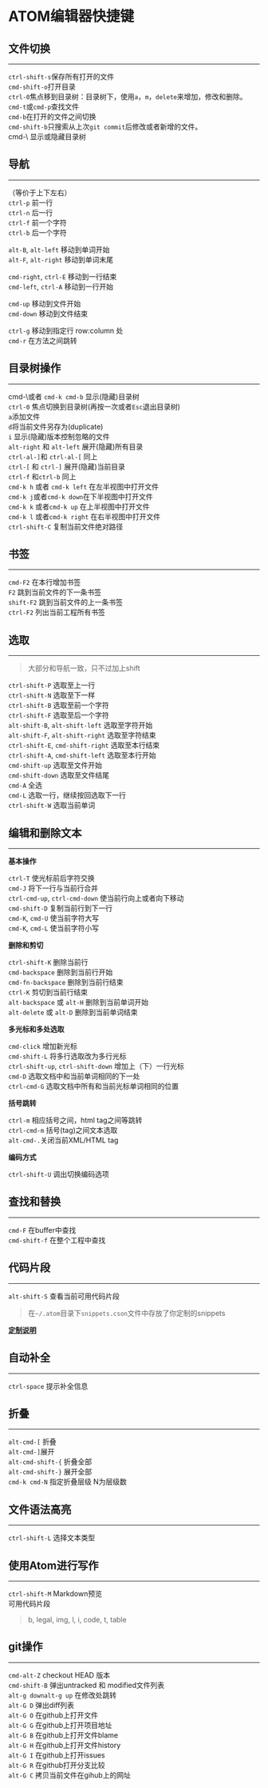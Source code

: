 # ATOM编辑器快捷键

## 文件切换

---

`ctrl-shift-s`保存所有打开的文件  
`cmd-shift-o`打开目录  
`ctrl-0`焦点移到目录树：目录树下，使用`a`，`m`，`delete`来增加，修改和删除。  
`cmd-t`或`cmd-p`查找文件  
`cmd-b`在打开的文件之间切换  
`cmd-shift-b`只搜索从上次`git commit`后修改或者新增的文件。  
 cmd-\ 显示或隐藏目录树

## 导航

---

（等价于上下左右）  
`ctrl-p` 前一行  
`ctrl-n` 后一行  
`ctrl-f` 前一个字符  
`ctrl-b` 后一个字符

`alt-B`, `alt-left` 移动到单词开始  
`alt-F`, `alt-right` 移动到单词末尾

`cmd-right`, `ctrl-E` 移动到一行结束  
`cmd-left`, `ctrl-A` 移动到一行开始

`cmd-up` 移动到文件开始  
`cmd-down` 移动到文件结束

`ctrl-g` 移动到指定行 row:column 处  
`cmd-r` 在方法之间跳转

## 目录树操作

---

cmd-\或者 `cmd-k cmd-b` 显示\(隐藏\)目录树  
`ctrl-0` 焦点切换到目录树\(再按一次或者`Esc`退出目录树\)  
`a`添加文件  
`d`将当前文件另存为\(duplicate\)  
`i` 显示\(隐藏\)版本控制忽略的文件  
`alt-right` 和 `alt-left` 展开\(隐藏\)所有目录  
`ctrl-al-]`和 `ctrl-al-[` 同上  
`ctrl-[` 和 `ctrl-]` 展开\(隐藏\)当前目录  
`ctrl-f` 和`ctrl-b` 同上  
`cmd-k h` 或者 `cmd-k left` 在左半视图中打开文件  
`cmd-k j`或者`cmd-k down`在下半视图中打开文件  
`cmd-k k` 或者`cmd-k up` 在上半视图中打开文件  
`cmd-k l` 或者`cmd-k right` 在右半视图中打开文件  
`ctrl-shift-C` 复制当前文件绝对路径

## 书签

---

`cmd-F2` 在本行增加书签  
`F2` 跳到当前文件的下一条书签  
`shift-F2` 跳到当前文件的上一条书签  
`ctrl-F2` 列出当前工程所有书签

## 选取

---

> 大部分和导航一致，只不过加上shift

`ctrl-shift-P` 选取至上一行  
`ctrl-shift-N` 选取至下一样  
`ctrl-shift-B` 选取至前一个字符  
`ctrl-shift-F` 选取至后一个字符  
`alt-shift-B`, `alt-shift-left` 选取至字符开始  
`alt-shift-F`, `alt-shift-right` 选取至字符结束  
`ctrl-shift-E`, `cmd-shift-right` 选取至本行结束  
`ctrl-shift-A`, `cmd-shift-left` 选取至本行开始  
`cmd-shift-up` 选取至文件开始  
`cmd-shift-down` 选取至文件结尾  
`cmd-A` 全选  
`cmd-L` 选取一行，继续按回选取下一行  
`ctrl-shift-W` 选取当前单词

## 编辑和删除文本

---

**基本操作**

`ctrl-T` 使光标前后字符交换  
`cmd-J` 将下一行与当前行合并  
`ctrl-cmd-up`, `ctrl-cmd-down` 使当前行向上或者向下移动  
`cmd-shift-D` 复制当前行到下一行  
`cmd-K`, `cmd-U` 使当前字符大写  
`cmd-K`, `cmd-L` 使当前字符小写

**删除和剪切**

`ctrl-shift-K` 删除当前行  
`cmd-backspace` 删除到当前行开始  
`cmd-fn-backspace` 删除到当前行结束  
`ctrl-K` 剪切到当前行结束  
`alt-backspace` 或 `alt-H` 删除到当前单词开始  
`alt-delete` 或 `alt-D` 删除到当前单词结束

**多光标和多处选取**

`cmd-click` 增加新光标  
`cmd-shift-L` 将多行选取改为多行光标  
`ctrl-shift-up`, `ctrl-shift-down` 增加上（下）一行光标  
`cmd-D` 选取文档中和当前单词相同的下一处  
`ctrl-cmd-G` 选取文档中所有和当前光标单词相同的位置

**括号跳转**

`ctrl-m` 相应括号之间，html tag之间等跳转  
`ctrl-cmd-m` 括号\(tag\)之间文本选取  
`alt-cmd-.`关闭当前XML/HTML tag

**编码方式**

`ctrl-shift-U` 调出切换编码选项

## 查找和替换

---

`cmd-F` 在buffer中查找  
`cmd-shift-f` 在整个工程中查找

## 代码片段

---

`alt-shift-S` 查看当前可用代码片段

> 在`~/.atom`目录下`snippets.cson`文件中存放了你定制的snippets

[**定制说明**](https://atom.io/docs/v1.0.0/using-atom-snippets)

## 自动补全

---

`ctrl-space` 提示补全信息

## 折叠

---

`alt-cmd-[` 折叠  
`alt-cmd-]`展开  
`alt-cmd-shift-{` 折叠全部  
`alt-cmd-shift-}` 展开全部  
`cmd-k cmd-N` 指定折叠层级 N为层级数

## 文件语法高亮

---

`ctrl-shift-L` 选择文本类型

## 使用Atom进行写作

---

`ctrl-shift-M` Markdown预览  
可用代码片段

> b, legal, img, l, i, code, t, table

## git操作

---

`cmd-alt-Z` checkout HEAD 版本  
`cmd-shift-B` 弹出untracked 和 modified文件列表  
`alt-g downalt-g up` 在修改处跳转  
`alt-G D` 弹出diff列表  
`alt-G O` 在github上打开文件  
`alt-G G` 在github上打开项目地址  
`alt-G B` 在github上打开文件blame  
`alt-G H` 在github上打开文件history  
`alt-G I` 在github上打开issues  
`alt-G R` 在github打开分支比较  
`alt-G C` 拷贝当前文件在gihub上的网址

